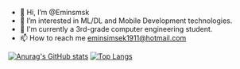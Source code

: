 - 👋 Hi, I’m @Eminsmsk
- 👀 I’m interested in ML/DL and Mobile Development technologies.
- 🌱 I'm currently a 3rd-grade computer engineering student.
- 📫 How to reach me eminsimsek1911@hotmail.com

[![Anurag's GitHub stats](https://github-readme-stats.vercel.app/api?username=eminsmsk&show_icons=true&theme=algolia)](https://github.com/anuraghazra/github-readme-stats)    [![Top Langs](https://github-readme-stats.vercel.app/api/top-langs/?username=eminsmsk)](https://github.com/anuraghazra/github-readme-stats)




